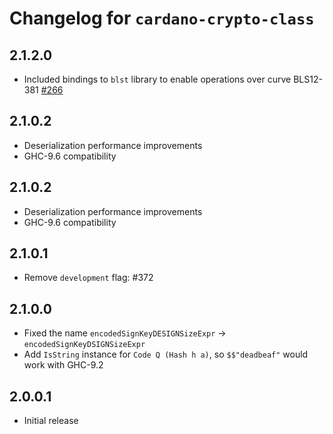 # Changelog for `cardano-crypto-class`

## 2.1.2.0

* Included bindings to `blst` library to enable operations over curve BLS12-381
  [#266](https://github.com/input-output-hk/cardano-base/pull/266)

## 2.1.0.2

* Deserialization performance improvements
* GHC-9.6 compatibility

## 2.1.0.2

* Deserialization performance improvements
* GHC-9.6 compatibility

## 2.1.0.1

* Remove `development` flag: #372

## 2.1.0.0

* Fixed the name `encodedSignKeyDESIGNSizeExpr` -> `encodedSignKeyDSIGNSizeExpr`
* Add `IsString` instance for `Code Q (Hash h a)`, so `$$"deadbeaf"` would work with GHC-9.2

## 2.0.0.1

* Initial release

